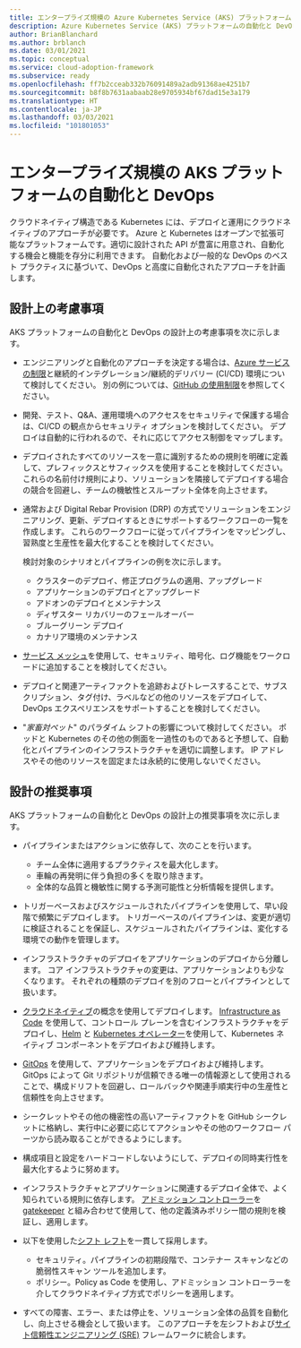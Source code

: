 ```yaml
---
title: エンタープライズ規模の Azure Kubernetes Service (AKS) プラットフォームの自動化と DevOps
description: Azure Kubernetes Service (AKS) プラットフォームの自動化と DevOps に関する設計上の推奨事項と考慮事項について説明します。
author: BrianBlanchard
ms.author: brblanch
ms.date: 03/01/2021
ms.topic: conceptual
ms.service: cloud-adoption-framework
ms.subservice: ready
ms.openlocfilehash: ff7b2cceab332b76091489a2adb91368ae4251b7
ms.sourcegitcommit: b8f8b7631aabaab28e9705934bf67dad15e3a179
ms.translationtype: HT
ms.contentlocale: ja-JP
ms.lasthandoff: 03/03/2021
ms.locfileid: "101801053"
---
```

# <a name="aks-enterprise-scale-platform-automation-and-devops"></a>エンタープライズ規模の AKS プラットフォームの自動化と DevOps

クラウドネイティブ構造である Kubernetes には、デプロイと運用にクラウドネイティブのアプローチが必要です。 Azure と Kubernetes はオープンで拡張可能なプラットフォームです。適切に設計された API が豊富に用意され、自動化する機会と機能を存分に利用できます。 自動化および一般的な DevOps のベスト プラクティスに基づいて、DevOps と高度に自動化されたアプローチを計画します。

## <a name="design-considerations"></a>設計上の考慮事項

AKS プラットフォームの自動化と DevOps の設計上の考慮事項を次に示します。

- エンジニアリングと自動化のアプローチを決定する場合は、[Azure サービスの制限](/azure/azure-resource-manager/management/azure-subscription-service-limits)と継続的インテグレーション/継続的デリバリー (CI/CD) 環境について検討してください。 別の例については、[GitHub の使用制限](https://docs.github.com/actions/reference/usage-limits-billing-and-administration)を参照してください。

- 開発、テスト、Q&A、運用環境へのアクセスをセキュリティで保護する場合は、CI/CD の観点からセキュリティ オプションを検討してください。 デプロイは自動的に行われるので、それに応じてアクセス制御をマップします。

- デプロイされたすべてのリソースを一意に識別するための規則を明確に定義して、プレフィックスとサフィックスを使用することを検討してください。 これらの名前付け規則により、ソリューションを隣接してデプロイする場合の競合を回避し、チームの機敏性とスループット全体を向上させます。

- 通常および Digital Rebar Provision (DRP) の方式でソリューションをエンジニアリング、更新、デプロイするときにサポートするワークフローの一覧を作成します。 これらのワークフローに従ってパイプラインをマッピングし、習熟度と生産性を最大化することを検討してください。

  検討対象のシナリオとパイプラインの例を次に示します。
  - クラスターのデプロイ、修正プログラムの適用、アップグレード
  - アプリケーションのデプロイとアップグレード
  - アドオンのデプロイとメンテナンス
  - ディザスター リカバリーのフェールオーバー
  - ブルーグリーン デプロイ
  - カナリア環境のメンテナンス

- [サービス メッシュ](/azure/aks/servicemesh-about)を使用して、セキュリティ、暗号化、ログ機能をワークロードに追加することを検討してください。

- デプロイと関連アーティファクトを追跡およびトレースすることで、サブスクリプション、タグ付け、ラベルなどの他のリソースをデプロイして、DevOps エクスペリエンスをサポートすることを検討してください。

- "*家畜対ペット*" のパラダイム シフトの影響について検討してください。 ポッドと Kubernetes のその他の側面を一過性のものであると予想して、自動化とパイプラインのインフラストラクチャを適切に調整します。 IP アドレスやその他のリソースを固定または永続的に使用しないでください。

## <a name="design-recommendations"></a>設計の推奨事項

AKS プラットフォームの自動化と DevOps の設計上の推奨事項を次に示します。

- パイプラインまたはアクションに依存して、次のことを行います。
  - チーム全体に適用するプラクティスを最大化します。
  - 車輪の再発明に伴う負担の多くを取り除きます。
  - 全体的な品質と機敏性に関する予測可能性と分析情報を提供します。

- トリガーベースおよびスケジュールされたパイプラインを使用して、早い段階で頻繁にデプロイします。 トリガーベースのパイプラインは、変更が適切に検証されることを保証し、スケジュールされたパイプラインは、変化する環境での動作を管理します。

- インフラストラクチャのデプロイをアプリケーションのデプロイから分離します。 コア インフラストラクチャの変更は、アプリケーションよりも少なくなります。 それぞれの種類のデプロイを別のフローとパイプラインとして扱います。

- [クラウドネイティブ](/dotnet/architecture/cloud-native/introduction)の概念を使用してデプロイします。 [Infrastructure as Code](/azure/devops/learn/what-is-infrastructure-as-code) を使用して、コントロール プレーンを含むインフラストラクチャをデプロイし、[Helm](https://helm.sh/) と [Kubernetes オペレーター](https://kubernetes.io/docs/concepts/extend-kubernetes/operator/)を使用して、Kubernetes ネイティブ コンポーネントをデプロイおよび維持します。

- [GitOps](/azure/azure-arc/kubernetes/tutorial-use-gitops-connected-cluster) を使用して、アプリケーションをデプロイおよび維持します。 GitOps によって Git リポジトリが信頼できる唯一の情報源として使用されることで、構成ドリフトを回避し、ロールバックや関連手順実行中の生産性と信頼性を向上させます。

- シークレットやその他の機密性の高いアーティファクトを GitHub シークレットに格納し、実行中に必要に応じてアクションやその他のワークフロー パーツから読み取ることができるようにします。

- 構成項目と設定をハードコードしないようにして、デプロイの同時実行性を最大化するように努めます。

- インフラストラクチャとアプリケーションに関連するデプロイ全体で、よく知られている規則に依存します。 [アドミッション コントローラー](https://kubernetes.io/blog/2019/03/21/a-guide-to-kubernetes-admission-controllers/)を [gatekeeper](https://github.com/open-policy-agent/gatekeeper) と組み合わせて使用して、他の定義済みポリシー間の規則を検証し、適用します。

- 以下を使用した[シフト レフト](/azure/devops/learn/devops-at-microsoft/shift-left-make-testing-fast-reliable)を一貫して採用します。
  - セキュリティ。パイプラインの初期段階で、コンテナー スキャンなどの脆弱性スキャン ツールを追加します。
  - ポリシー。Policy as Code を使用し、アドミッション コントローラーを介してクラウドネイティブ方式でポリシーを適用します。

- すべての障害、エラー、または停止を、ソリューション全体の品質を自動化し、向上させる機会として扱います。 このアプローチを左シフトおよび[サイト信頼性エンジニアリング (SRE)](/azure/site-reliability-engineering/) フレームワークに統合します。
